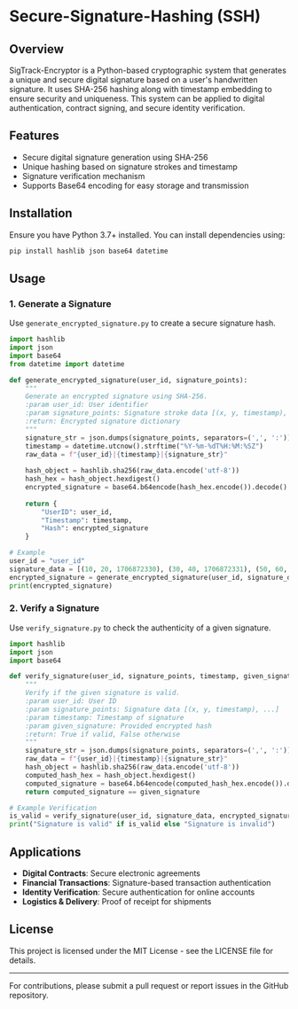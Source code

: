 # Secure-Signature-Hashing (SSH)

## Overview
SigTrack-Encryptor is a Python-based cryptographic system that generates a unique and secure digital signature based on a user's handwritten signature. It uses SHA-256 hashing along with timestamp embedding to ensure security and uniqueness. This system can be applied to digital authentication, contract signing, and secure identity verification.

## Features
- Secure digital signature generation using SHA-256
- Unique hashing based on signature strokes and timestamp
- Signature verification mechanism
- Supports Base64 encoding for easy storage and transmission

## Installation

Ensure you have Python 3.7+ installed. You can install dependencies using:

```sh
pip install hashlib json base64 datetime
```

## Usage

### 1. Generate a Signature
Use `generate_encrypted_signature.py` to create a secure signature hash.

```python
import hashlib
import json
import base64
from datetime import datetime

def generate_encrypted_signature(user_id, signature_points):
    """
    Generate an encrypted signature using SHA-256.
    :param user_id: User identifier
    :param signature_points: Signature stroke data [(x, y, timestamp), ...]
    :return: Encrypted signature dictionary
    """
    signature_str = json.dumps(signature_points, separators=(',', ':'))
    timestamp = datetime.utcnow().strftime("%Y-%m-%dT%H:%M:%SZ")
    raw_data = f"{user_id}|{timestamp}|{signature_str}"
    
    hash_object = hashlib.sha256(raw_data.encode('utf-8'))
    hash_hex = hash_object.hexdigest()
    encrypted_signature = base64.b64encode(hash_hex.encode()).decode()
    
    return {
        "UserID": user_id,
        "Timestamp": timestamp,
        "Hash": encrypted_signature
    }

# Example
user_id = "user_id"
signature_data = [(10, 20, 1706872330), (30, 40, 1706872331), (50, 60, 1706872332)]
encrypted_signature = generate_encrypted_signature(user_id, signature_data)
print(encrypted_signature)
```

### 2. Verify a Signature
Use `verify_signature.py` to check the authenticity of a given signature.

```python
import hashlib
import json
import base64

def verify_signature(user_id, signature_points, timestamp, given_signature):
    """
    Verify if the given signature is valid.
    :param user_id: User ID
    :param signature_points: Signature data [(x, y, timestamp), ...]
    :param timestamp: Timestamp of signature
    :param given_signature: Provided encrypted hash
    :return: True if valid, False otherwise
    """
    signature_str = json.dumps(signature_points, separators=(',', ':'))
    raw_data = f"{user_id}|{timestamp}|{signature_str}"
    hash_object = hashlib.sha256(raw_data.encode('utf-8'))
    computed_hash_hex = hash_object.hexdigest()
    computed_signature = base64.b64encode(computed_hash_hex.encode()).decode()
    return computed_signature == given_signature

# Example Verification
is_valid = verify_signature(user_id, signature_data, encrypted_signature["Timestamp"], encrypted_signature["Hash"])
print("Signature is valid" if is_valid else "Signature is invalid")
```

## Applications
- **Digital Contracts**: Secure electronic agreements
- **Financial Transactions**: Signature-based transaction authentication
- **Identity Verification**: Secure authentication for online accounts
- **Logistics & Delivery**: Proof of receipt for shipments

## License
This project is licensed under the MIT License - see the LICENSE file for details.

---

For contributions, please submit a pull request or report issues in the GitHub repository.

